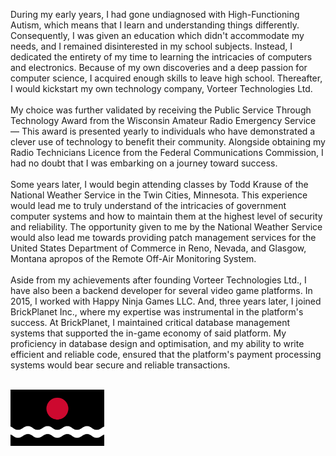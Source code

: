 <p align="left">During my early years, I had gone undiagnosed with High-Functioning Autism, which means that I learn and understanding things differently. Consequently, I was given an education which didn't accommodate my needs, and I remained disinterested in my school subjects. Instead, I dedicated the entirety of my time to learning the intricacies of computers and electronics. Because of my own discoveries and a deep passion for computer science, I acquired enough skills to leave high school. Thereafter, I would kickstart my own technology company, Vorteer Technologies Ltd.<br><br>My choice was further validated by receiving the Public Service Through Technology Award from the Wisconsin Amateur Radio Emergency Service — This award is presented yearly to individuals who have demonstrated a clever use of technology to benefit their community. Alongside obtaining my Radio Technicians Licence from the Federal Communications Commission, I had no doubt that I was embarking on a journey toward success.<br><br>Some years later, I would begin attending classes by Todd Krause of the National Weather Service in the Twin Cities, Minnesota. This experience would lead me to truly understand of the intricacies of government computer systems and how to maintain them at the highest level of security and reliability. The opportunity given to me by the National Weather Service would also lead me towards providing patch management services for the United States Department of Commerce in Reno, Nevada, and Glasgow, Montana apropos of the Remote Off-Air Monitoring System.<br><br>Aside from my achievements after founding Vorteer Technologies Ltd., I have also been a backend developer for several video game platforms. In 2015, I worked with Happy Ninja Games LLC. And, three years later, I joined BrickPlanet Inc., where my expertise was instrumental in the platform's success. At BrickPlanet, I maintained critical database management systems that supported the in-game economy of said platform. My proficiency in database design and optimisation, and my ability to write efficient and reliable code, ensured that the platform's payment processing systems would bear secure and reliable transactions.</p><br><img src="https://github.com/Sloxet/Sloxet/blob/main/Flag.png?raw=true" width="150">
